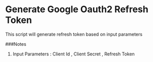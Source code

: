 # Generate Google Oauth2 Refresh Token
This script will generate refresh token based on input parameters

###Notes
1) Input Parameters : Client Id , Client Secret , Refresh Token
